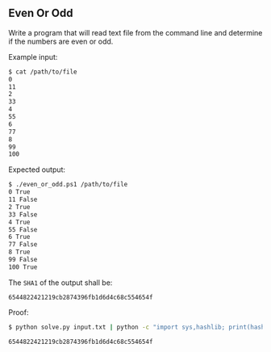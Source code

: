 ## Even Or Odd

Write a program that will read text file from the command line and determine if the numbers are even or odd.

Example input:

```bash
$ cat /path/to/file
0
11
2
33
4
55
6
77
8
99
100
```

Expected output:

```bash
$ ./even_or_odd.ps1 /path/to/file
0 True
11 False
2 True
33 False
4 True
55 False
6 True
77 False
8 True
99 False
100 True
```

The `SHA1` of the output shall be:
```
6544822421219cb2874396fb1d6d4c68c554654f
```

Proof:

```bash
$ python solve.py input.txt | python -c "import sys,hashlib; print(hashlib.sha1(sys.stdin.read().strip()).hexdigest())"

6544822421219cb2874396fb1d6d4c68c554654f
```
